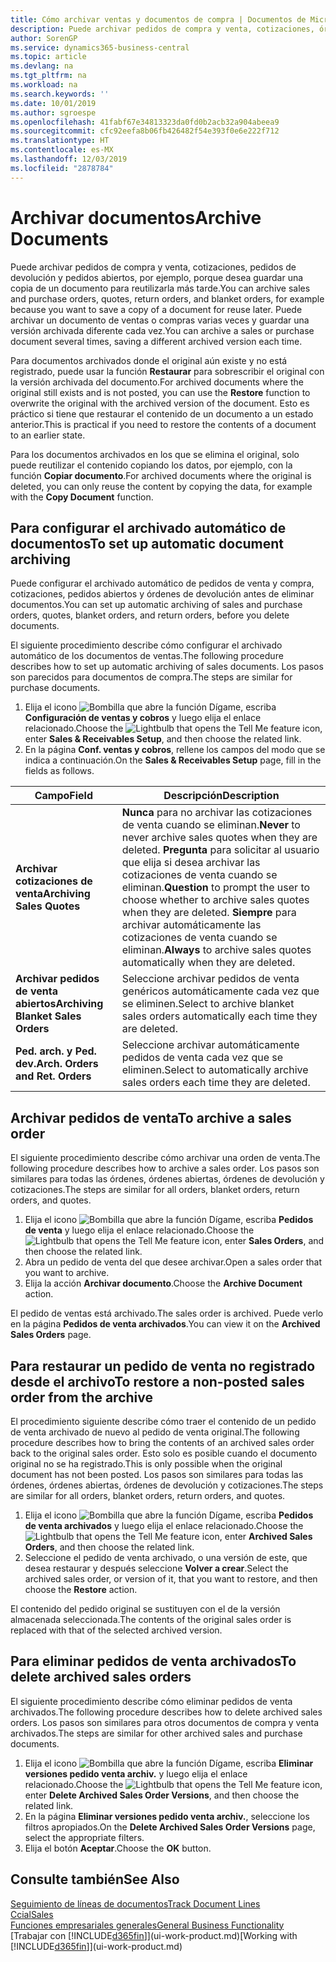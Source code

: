 ```yaml
---
title: Cómo archivar ventas y documentos de compra | Documentos de Microsoft
description: Puede archivar pedidos de compra y venta, cotizaciones, órdenes de devolución y órdenes abiertas, y puede usar el documento archivado para recrear el documento desde que se archivó.
author: SorenGP
ms.service: dynamics365-business-central
ms.topic: article
ms.devlang: na
ms.tgt_pltfrm: na
ms.workload: na
ms.search.keywords: ''
ms.date: 10/01/2019
ms.author: sgroespe
ms.openlocfilehash: 41fabf67e34813323da0fd0b2acb32a904abeea9
ms.sourcegitcommit: cfc92eefa8b06fb426482f54e393f0e6e222f712
ms.translationtype: HT
ms.contentlocale: es-MX
ms.lasthandoff: 12/03/2019
ms.locfileid: "2878784"
---
```

# <a name="archive-documents"></a><span data-ttu-id="3619f-103">Archivar documentos</span><span class="sxs-lookup"><span data-stu-id="3619f-103">Archive Documents</span></span>
<span data-ttu-id="3619f-104">Puede archivar pedidos de compra y venta, cotizaciones, pedidos de devolución y pedidos abiertos, por ejemplo, porque desea guardar una copia de un documento para reutilizarla más tarde.</span><span class="sxs-lookup"><span data-stu-id="3619f-104">You can archive sales and purchase orders, quotes, return orders, and blanket orders, for example because you want to save a copy of a document for reuse later.</span></span> <span data-ttu-id="3619f-105">Puede archivar un documento de ventas o compras varias veces y guardar una versión archivada diferente cada vez.</span><span class="sxs-lookup"><span data-stu-id="3619f-105">You can archive a sales or purchase document several times, saving a different archived version each time.</span></span>

<span data-ttu-id="3619f-106">Para documentos archivados donde el original aún existe y no está registrado, puede usar la función **Restaurar** para sobrescribir el original con la versión archivada del documento.</span><span class="sxs-lookup"><span data-stu-id="3619f-106">For archived documents where the original still exists and is not posted, you can use the **Restore** function to overwrite the original with the archived version of the document.</span></span> <span data-ttu-id="3619f-107">Esto es práctico si tiene que restaurar el contenido de un documento a un estado anterior.</span><span class="sxs-lookup"><span data-stu-id="3619f-107">This is practical if you need to restore the contents of a document to an earlier state.</span></span>

<span data-ttu-id="3619f-108">Para los documentos archivados en los que se elimina el original, solo puede reutilizar el contenido copiando los datos, por ejemplo, con la función **Copiar documento**.</span><span class="sxs-lookup"><span data-stu-id="3619f-108">For archived documents where the original is deleted, you can only reuse the content by copying the data, for example with the **Copy Document** function.</span></span>   

## <a name="to-set-up-automatic-document-archiving"></a><span data-ttu-id="3619f-109">Para configurar el archivado automático de documentos</span><span class="sxs-lookup"><span data-stu-id="3619f-109">To set up automatic document archiving</span></span>  
<span data-ttu-id="3619f-110">Puede configurar el archivado automático de pedidos de venta y compra, cotizaciones, pedidos abiertos y órdenes de devolución antes de eliminar documentos.</span><span class="sxs-lookup"><span data-stu-id="3619f-110">You can set up automatic archiving of sales and purchase orders, quotes, blanket orders, and return orders, before you delete documents.</span></span>

<span data-ttu-id="3619f-111">El siguiente procedimiento describe cómo configurar el archivado automático de los documentos de ventas.</span><span class="sxs-lookup"><span data-stu-id="3619f-111">The following procedure describes how to set up automatic archiving of sales documents.</span></span> <span data-ttu-id="3619f-112">Los pasos son parecidos para documentos de compra.</span><span class="sxs-lookup"><span data-stu-id="3619f-112">The steps are similar for purchase documents.</span></span>
1.  <span data-ttu-id="3619f-113">Elija el icono ![Bombilla que abre la función Dígame](media/ui-search/search_small.png "Dígame qué desea hacer"), escriba **Configuración de ventas y cobros** y luego elija el enlace relacionado.</span><span class="sxs-lookup"><span data-stu-id="3619f-113">Choose the ![Lightbulb that opens the Tell Me feature](media/ui-search/search_small.png "Tell me what you want to do") icon, enter **Sales & Receivables Setup**, and then choose the related link.</span></span>
2. <span data-ttu-id="3619f-114">En la página **Conf. ventas y cobros**, rellene los campos del modo que se indica a continuación.</span><span class="sxs-lookup"><span data-stu-id="3619f-114">On the **Sales & Receivables Setup** page, fill in the fields as follows.</span></span>

|<span data-ttu-id="3619f-115">Campo</span><span class="sxs-lookup"><span data-stu-id="3619f-115">Field</span></span>|<span data-ttu-id="3619f-116">Descripción</span><span class="sxs-lookup"><span data-stu-id="3619f-116">Description</span></span>|
|-----|-----------|
|<span data-ttu-id="3619f-117">**Archivar cotizaciones de venta**</span><span class="sxs-lookup"><span data-stu-id="3619f-117">**Archiving Sales Quotes**</span></span>|<span data-ttu-id="3619f-118">**Nunca** para no archivar las cotizaciones de venta cuando se eliminan.</span><span class="sxs-lookup"><span data-stu-id="3619f-118">**Never** to never archive sales quotes when they are deleted.</span></span> <span data-ttu-id="3619f-119">**Pregunta** para solicitar al usuario que elija si desea archivar las cotizaciones de venta cuando se eliminan.</span><span class="sxs-lookup"><span data-stu-id="3619f-119">**Question** to prompt the user to choose whether to archive sales quotes when they are deleted.</span></span> <span data-ttu-id="3619f-120">**Siempre** para archivar automáticamente las cotizaciones de venta cuando se eliminan.</span><span class="sxs-lookup"><span data-stu-id="3619f-120">**Always** to archive sales quotes automatically when they are deleted.</span></span>|
|<span data-ttu-id="3619f-121">**Archivar pedidos de venta abiertos**</span><span class="sxs-lookup"><span data-stu-id="3619f-121">**Archiving Blanket Sales Orders**</span></span>|<span data-ttu-id="3619f-122">Seleccione archivar pedidos de venta genéricos automáticamente cada vez que se eliminen.</span><span class="sxs-lookup"><span data-stu-id="3619f-122">Select to archive blanket sales orders automatically each time they are deleted.</span></span>|
|<span data-ttu-id="3619f-123">**Ped. arch. y Ped. dev.**</span><span class="sxs-lookup"><span data-stu-id="3619f-123">**Arch. Orders and Ret. Orders**</span></span>|<span data-ttu-id="3619f-124">Seleccione archivar automáticamente pedidos de venta cada vez que se eliminen.</span><span class="sxs-lookup"><span data-stu-id="3619f-124">Select to automatically archive sales orders each time they are deleted.</span></span>|

## <a name="to-archive-a-sales-order"></a><span data-ttu-id="3619f-125">Archivar pedidos de venta</span><span class="sxs-lookup"><span data-stu-id="3619f-125">To archive a sales order</span></span>
<span data-ttu-id="3619f-126">El siguiente procedimiento describe cómo archivar una orden de venta.</span><span class="sxs-lookup"><span data-stu-id="3619f-126">The following procedure describes how to archive a sales order.</span></span> <span data-ttu-id="3619f-127">Los pasos son similares para todas las órdenes, órdenes abiertas, órdenes de devolución y cotizaciones.</span><span class="sxs-lookup"><span data-stu-id="3619f-127">The steps are similar for all orders, blanket orders, return orders, and quotes.</span></span>

1.  <span data-ttu-id="3619f-128">Elija el icono ![Bombilla que abre la función Dígame](media/ui-search/search_small.png "Dígame qué desea hacer"), escriba **Pedidos de venta** y luego elija el enlace relacionado.</span><span class="sxs-lookup"><span data-stu-id="3619f-128">Choose the ![Lightbulb that opens the Tell Me feature](media/ui-search/search_small.png "Tell me what you want to do") icon, enter **Sales Orders**, and then choose the related link.</span></span>  
2.  <span data-ttu-id="3619f-129">Abra un pedido de venta del que desee archivar.</span><span class="sxs-lookup"><span data-stu-id="3619f-129">Open a sales order that you want to archive.</span></span>  
3.  <span data-ttu-id="3619f-130">Elija la acción **Archivar documento**.</span><span class="sxs-lookup"><span data-stu-id="3619f-130">Choose the **Archive Document** action.</span></span>

<span data-ttu-id="3619f-131">El pedido de ventas está archivado.</span><span class="sxs-lookup"><span data-stu-id="3619f-131">The sales order is archived.</span></span> <span data-ttu-id="3619f-132">Puede verlo en la página **Pedidos de venta archivados**.</span><span class="sxs-lookup"><span data-stu-id="3619f-132">You can view it on the **Archived Sales Orders** page.</span></span>

## <a name="to-restore-a-non-posted-sales-order-from-the-archive"></a><span data-ttu-id="3619f-133">Para restaurar un pedido de venta no registrado desde el archivo</span><span class="sxs-lookup"><span data-stu-id="3619f-133">To restore a non-posted sales order from the archive</span></span>
<span data-ttu-id="3619f-134">El procedimiento siguiente describe cómo traer el contenido de un pedido de venta archivado de nuevo al pedido de venta original.</span><span class="sxs-lookup"><span data-stu-id="3619f-134">The following procedure describes how to bring the contents of an archived sales order back to the original sales order.</span></span> <span data-ttu-id="3619f-135">Esto solo es posible cuando el documento original no se ha registrado.</span><span class="sxs-lookup"><span data-stu-id="3619f-135">This is only possible when the original document has not been posted.</span></span> <span data-ttu-id="3619f-136">Los pasos son similares para todas las órdenes, órdenes abiertas, órdenes de devolución y cotizaciones.</span><span class="sxs-lookup"><span data-stu-id="3619f-136">The steps are similar for all orders, blanket orders, return orders, and quotes.</span></span>

1. <span data-ttu-id="3619f-137">Elija el icono ![Bombilla que abre la función Dígame](media/ui-search/search_small.png "Dígame qué desea hacer"), escriba **Pedidos de venta archivados** y luego elija el enlace relacionado.</span><span class="sxs-lookup"><span data-stu-id="3619f-137">Choose the ![Lightbulb that opens the Tell Me feature](media/ui-search/search_small.png "Tell me what you want to do") icon, enter **Archived Sales Orders**, and then choose the related link.</span></span>
2. <span data-ttu-id="3619f-138">Seleccione el pedido de venta archivado, o una versión de este, que desea restaurar y después seleccione **Volver a crear**.</span><span class="sxs-lookup"><span data-stu-id="3619f-138">Select the archived sales order, or version of it, that you want to restore, and then choose the **Restore** action.</span></span>  

<span data-ttu-id="3619f-139">El contenido del pedido original se sustituyen con el de la versión almacenada seleccionada.</span><span class="sxs-lookup"><span data-stu-id="3619f-139">The contents of the original sales order is replaced with that of the selected archived version.</span></span>

## <a name="to-delete-archived-sales-orders"></a><span data-ttu-id="3619f-140">Para eliminar pedidos de venta archivados</span><span class="sxs-lookup"><span data-stu-id="3619f-140">To delete archived sales orders</span></span>
<span data-ttu-id="3619f-141">El siguiente procedimiento describe cómo eliminar pedidos de venta archivados.</span><span class="sxs-lookup"><span data-stu-id="3619f-141">The following procedure describes how to delete archived sales orders.</span></span> <span data-ttu-id="3619f-142">Los pasos son similares para otros documentos de compra y venta archivados.</span><span class="sxs-lookup"><span data-stu-id="3619f-142">The steps are similar for other archived sales and purchase documents.</span></span>

1.  <span data-ttu-id="3619f-143">Elija el icono ![Bombilla que abre la función Dígame](media/ui-search/search_small.png "Dígame qué desea hacer"), escriba **Eliminar versiones pedido venta archiv.** y luego elija el enlace relacionado.</span><span class="sxs-lookup"><span data-stu-id="3619f-143">Choose the ![Lightbulb that opens the Tell Me feature](media/ui-search/search_small.png "Tell me what you want to do") icon, enter **Delete Archived Sales Order Versions**, and then choose the related link.</span></span>  
2.  <span data-ttu-id="3619f-144">En la página **Eliminar versiones pedido venta archiv.**, seleccione los filtros apropiados.</span><span class="sxs-lookup"><span data-stu-id="3619f-144">On the **Delete Archived Sales Order Versions** page, select the appropriate filters.</span></span>  
3.  <span data-ttu-id="3619f-145">Elija el botón **Aceptar**.</span><span class="sxs-lookup"><span data-stu-id="3619f-145">Choose the **OK** button.</span></span>

## <a name="see-also"></a><span data-ttu-id="3619f-146">Consulte también</span><span class="sxs-lookup"><span data-stu-id="3619f-146">See Also</span></span>
[<span data-ttu-id="3619f-147">Seguimiento de líneas de documentos</span><span class="sxs-lookup"><span data-stu-id="3619f-147">Track Document Lines</span></span>](across-how-to-track-document-lines.md)  
[<span data-ttu-id="3619f-148">Ccial</span><span class="sxs-lookup"><span data-stu-id="3619f-148">Sales</span></span>](sales-manage-sales.md)  
[<span data-ttu-id="3619f-149">Funciones empresariales generales</span><span class="sxs-lookup"><span data-stu-id="3619f-149">General Business Functionality</span></span>](ui-across-business-areas.md)  
<span data-ttu-id="3619f-150">[Trabajar con [!INCLUDE[d365fin](includes/d365fin_md.md)]](ui-work-product.md)</span><span class="sxs-lookup"><span data-stu-id="3619f-150">[Working with [!INCLUDE[d365fin](includes/d365fin_md.md)]](ui-work-product.md)</span></span>

